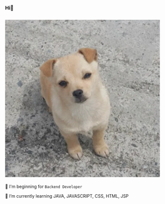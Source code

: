 ### Hi👋 
![프로필 이미지](./dog.png)
---

🐣 I'm beginning for `Backend Developer`

🌱 I’m currently learning JAVA, JAVASCRIPT, CSS, HTML, JSP




